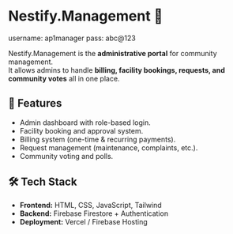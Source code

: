 # Nestify.Management 🏢

username: ap1manager
pass: abc@123

Nestify.Management is the **administrative portal** for community management.  
It allows admins to handle **billing, facility bookings, requests, and community votes** all in one place.

## 🚀 Features
- Admin dashboard with role-based login.  
- Facility booking and approval system.  
- Billing system (one-time & recurring payments).  
- Request management (maintenance, complaints, etc.).  
- Community voting and polls.  

## 🛠️ Tech Stack
- **Frontend:** HTML, CSS, JavaScript, Tailwind  
- **Backend:** Firebase Firestore + Authentication  
- **Deployment:** Vercel / Firebase Hosting  
